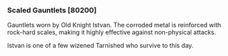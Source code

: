 ### Scaled Gauntlets [80200]

Gauntlets worn by Old Knight Istvan. The corroded metal is reinforced with rock-hard scales, making it highly effective against non-physical attacks.

Istvan is one of a few wizened Tarnished who survive to this day.